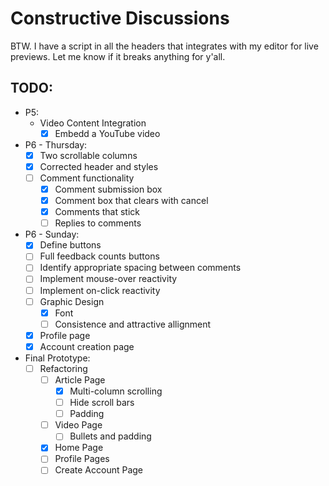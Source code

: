 # Constructive Discussions
BTW. I have a script in all the headers that integrates with my editor for live previews. Let me know if it breaks anything for y'all.

## TODO:
* P5:
    * Video Content Integration
        * [x] Embedd a YouTube video
* P6 - Thursday:
    * [x] Two scrollable columns
    * [x] Corrected header and styles
    * [ ] Comment functionality
        * [x] Comment submission box
        * [x] Comment box that clears with cancel
        * [x] Comments that stick
        * [ ] Replies to comments
* P6 - Sunday:
    * [x] Define buttons
    * [ ] Full feedback counts buttons
    * [ ] Identify appropriate spacing between comments
    * [ ] Implement mouse-over reactivity
    * [ ] Implement on-click reactivity
    * [ ] Graphic Design
        * [x] Font
        * [ ] Consistence and attractive allignment
    * [x] Profile page
    * [x] Account creation page
* Final Prototype:
    * [ ] Refactoring
        * [ ] Article Page
            * [x] Multi-column scrolling
            * [ ] Hide scroll bars
            * [ ] Padding
        * [ ] Video Page
            * [ ] Bullets and padding
        * [x] Home Page
        * [ ] Profile Pages
        * [ ] Create Account Page
